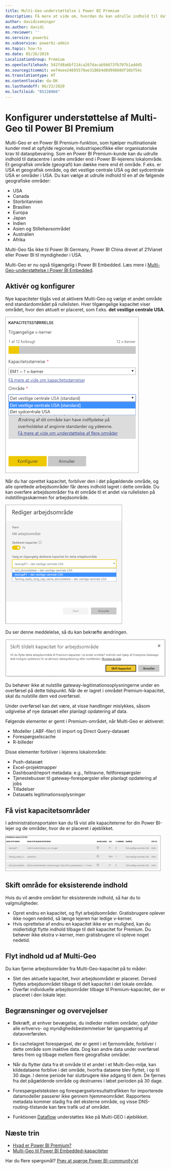 ```yaml
---
title: Multi-Geo-understøttelse i Power BI Premium
description: Få mere at vide om, hvordan du kan udrulle indhold til datacentre i andre områder end i Power BI-lejerens lokalområde.
author: davidiseminger
ms.author: davidi
ms.reviewer: ''
ms.service: powerbi
ms.subservice: powerbi-admin
ms.topic: how-to
ms.date: 05/26/2019
LocalizationGroup: Premium
ms.openlocfilehash: 542fd8a6bf214ca267dacab56673fb707b1addd5
ms.sourcegitcommit: eef4eee24695570ae3186b4d8d99660df16bf54c
ms.translationtype: HT
ms.contentlocale: da-DK
ms.lasthandoff: 06/23/2020
ms.locfileid: "85228066"
---
```

# <a name="configure-multi-geo-support-for-power-bi-premium"></a>Konfigurer understøttelse af Multi-Geo til Power BI Premium

Multi-Geo er en Power BI Premium-funktion, som hjælper multinationale kunder med at opfylde regionale, industrispecifikke eller organisatoriske krav til dataopbevaring. Som en Power BI Premium-kunde kan du udrulle indhold til datacentre i andre områder end i Power BI-lejerens lokalområde. Et geografisk område (geografi) kan dække mere end ét område. F.eks. er USA et geografisk område, og det vestlige centrale USA og det sydcentrale USA er områder i USA. Du kan vælge at udrulle indhold til en af de følgende geografiske områder:

- USA
- Canada
- Storbritannien
- Brasilien
- Europa
- Japan
- Indien
- Asien og Stillehavsområdet
- Australien
- Afrika

Multi-Geo fås ikke til Power BI Germany, Power BI China drevet af 21Vianet eller Power BI til myndigheder i USA.

Multi-Geo er nu også tilgængelig i Power BI Embedded. Læs mere i [Multi-Geo-understøttelse i Power BI Embedded](../developer/embedded/embedded-multi-geo.md).

## <a name="enable-and-configure"></a>Aktivér og konfigurer

Nye kapaciteter tilgås ved at aktivere Multi-Geo og vælge et andet område end standardområdet på rullelisten.  Hver tilgængelige kapacitet viser området, hvor den aktuelt er placeret, som f.eks. **det vestlige centrale USA**.

![Kapacitetsstørrelse: Vælg et område. Power BI Multi-Geo](media/service-admin-premium-multi-geo/power-bi-multi-geo-capacity-size.png)

Når du har oprettet kapacitet, forbliver den i det pågældende område, og alle oprettede arbejdsområder får deres indhold lagret i dette område. Du kan overføre arbejdsområder fra ét område til et andet via rullelisten på indstillingsskærmen for arbejdsområde.

![Rediger arbejdsområde: Vælg en tilgængelig kapacitet. Power BI Multi-Geo](media/service-admin-premium-multi-geo/power-bi-multi-geo-edit-workspace.png)

Du ser denne meddelelse, så du kan bekræfte ændringen.

![Bekræftelse af ændring af tildelt arbejdsområde](media/service-admin-premium-multi-geo/power-bi-multi-geo-change-assigned-workspace-capacity.png)

Du behøver ikke at nulstille gateway-legitimationsoplysningerne under en overførsel på dette tidspunkt.  Når de er lagret i området Premium-kapacitet, skal du nulstille dem ved overførsel.

Under overførsel kan det være, at visse handlinger mislykkes, såsom udgivelse af nye datasæt eller planlagt opdatering af data.  

Følgende elementer er gemt i Premium-området, når Multi-Geo er aktiveret:

- Modeller (.ABF-filer) til import og Direct Query-datasæt
- Forespørgselscache
- R-billeder

Disse elementer forbliver i lejerens lokalområde:

- Push-datasæt
- Excel-projektmapper
- Dashboard/report metadata: e.g., feltnavne, feltforespørgsler
- Tjenestebusser til gateway-forespørgsler eller planlagt opdatering af jobs
- Tilladelser
- Datasæts legitimationsoplysninger



## <a name="view-capacity-regions"></a>Få vist kapacitetsområder

I administrationsportalen kan du få vist alle kapaciteterne for din Power BI-lejer og de områder, hvor de er placeret i øjeblikket.

![Få vist premium-kapaciteter](media/service-admin-premium-multi-geo/power-bi-multi-geo-premium-capacities.png) 

## <a name="change-the-region-for-existing-content"></a>Skift område for eksisterende indhold

Hvis du vil ændre området for eksisterende indhold, så har du to valgmuligheder.

- Opret endnu en kapacitet, og flyt arbejdsområder. Gratisbrugere oplever ikke nogen nedetid, så længe lejeren har ledige v-kerner.
- Hvis oprettelse af endnu en kapacitet ikke er en mulighed, kan du midlertidigt flytte indhold tilbage til delt kapacitet for Premium. Du behøver ikke ekstra v-kerner, men gratisbrugere vil opleve noget nedetid.

## <a name="move-content-out-of-multi-geo"></a>Flyt indhold ud af Multi-Geo  

Du kan fjerne arbejdsområder fra Multi-Geo-kapacitet på to måder:

- Slet den aktuelle kapacitet, hvor arbejdsområdet er placeret.  Derved flyttes arbejdsområdet tilbage til delt kapacitet i det lokale område.
- Overfør individuelle arbejdsområder tilbage til Premium-kapacitet, der er placeret i den lokale lejer.

## <a name="limitations-and-considerations"></a>Begrænsninger og overvejelser

- Bekræft, at enhver bevægelse, du indleder mellem områder, opfylder alle erhvervs- og myndighedsbestemmelser før igangsætning af dataoverførslen.
- En cachelagret forespørgsel, der er gemt i et fjernområde, forbliver i dette område som inaktive data. Dog kan andre data under overførsel føres frem og tilbage mellem flere geografiske områder.
- Når du flytter data fra ét område til et andet i et Multi-Geo-miljø, kan kildedataene forblive i det område, hvorfra dataene blev flyttet, i op til 30 dage. I denne periode har slutbrugere ikke adgang til dem. De fjernes fra det pågældende område og destrueres i løbet perioden på 30 dage.
- Forespørgselsteksten og forespørgselsresultattrafikken for importerede datamodeller passerer ikke gennem hjemmeområdet. Rapportens metadata kommer stadig fra det eksterne område, og visse DNS-routing-tilstande kan føre trafik ud af området. 

- Funktionen [Dataflow](../transform-model/service-dataflows-overview.md) understøttes ikke på Multi-GEO i øjeblikket.

## <a name="next-steps"></a>Næste trin

- [Hvad er Power BI Premium?](service-premium-what-is.md)
- [Multi-Geo til Power BI Embedded-kapaciteter](../developer/embedded/embedded-multi-geo.md)

Har du flere spørgsmål? [Prøv at spørge Power BI-community'et](https://community.powerbi.com/)

